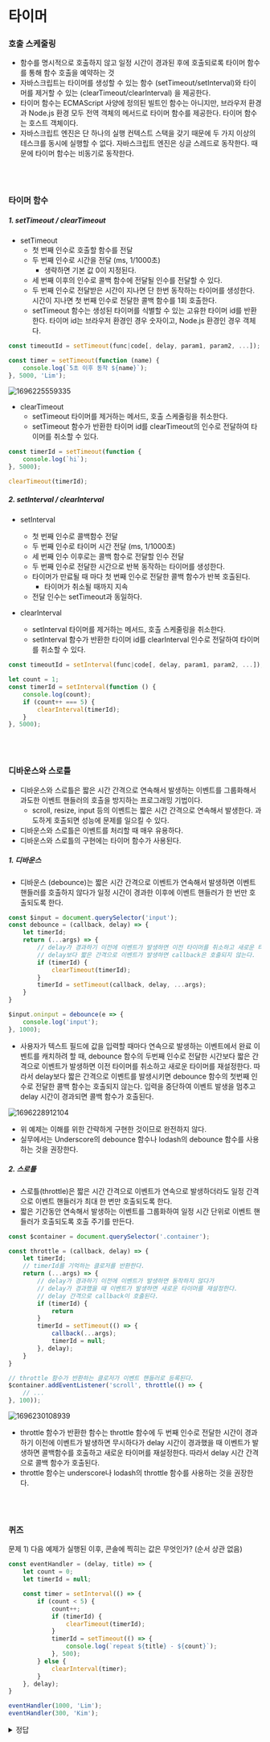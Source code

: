 # 타이머

### 호출 스케줄링
- 함수를 명시적으로 호출하지 않고 일정 시간이 경과된 후에 호출되로록 타이머 함수를 통해 함수 호출을 예약하는 것
- 자바스크립트는 타이머를 생성할 수 있는 함수 (setTimeout/setInterval)와 타이머를 제거할 수 있는 (clearTimeout/clearInterval) 을 제공한다.
- 타이머 함수는 ECMAScript 사양에 정의된 빌트인 함수는 아니지만, 브라우저 환경과 Node.js 환경 모두 전역 객체의 메서드로 타이머 함수를 제공한다.
  타이머 함수는 호스트 객체이다. 
- 자바스크립트 엔진은 단 하나의 실행 컨텍스트 스택을 갖기 때문에 두 가지 이상의 테스크를 동시에 실행할 수 없다. 자바스크립트 엔진은 싱글 스레드로 동작한다.
때문에 타이머 함수는 비동기로 동작한다.

<br/>
<br/>

### 타이머 함수

##### 1. setTimeout / clearTimeout
- setTimeout
  - 첫 번째 인수로 호출할 함수를 전달
  - 두 번째 인수로 시간을 전달 (ms, 1/1000초)
    - 생략하면 기본 값 0이 지정된다.
  - 세 번째 이후의 인수로 콜백 함수에 전달될 인수를 전달할 수 있다.
  - 두 번째 인수로 전달받은 시간이 지나면 단 한번 동작하는 타이머를 생성한다.
  시간이 지나면 첫 번째 인수로 전달한 콜백 함수를 1회 호출한다.
  - setTimeout 함수는 생성된 타이머를 식별할 수 있는 고유한 타이머 id를 반환한다.
    타이머 id는 브라우저 환경인 경우 숫자이고, Node.js 환경인 경우 객체다.

```javascript
const timeoutId = setTimeout(func|code[, delay, param1, param2, ...]);

const timer = setTimeout(function (name) {
    console.log(`5초 이후 동작 ${name}`);
}, 5000, 'Lim');
```
![1696225559335](image/임소은/1696225559335.png)

- clearTimeout
  - setTimeout 타이머를 제거하는 메서드, 호출 스케줄링을 취소한다.
  - setTimeout 함수가 반환한 타이머 id를 clearTimeout의 인수로 전달하여 타이머를 취소할 수 있다. 
  
```js
const timerId = setTimeout(function {
    console.log(`hi`);
}, 5000);

clearTimeout(timerId);
```

##### 2. setInterval / clearInterval
- setInterval
  - 첫 번째 인수로 콜백함수 전달
  - 두 번째 인수로 타이머 시간 전달 (ms, 1/1000초)
  - 세 번째 인수 이후로는 콜백 함수로 전달할 인수 전달
  - 두 번째 인수로 전달한 시간으로 반복 동작하는 타이머를 생성한다.
  - 타이머가 만료될 때 마다 첫 번째 인수로 전달한 콜백 함수가 반복 호출된다.
    - 타이머가 취소될 때까지 지속
  - 전달 인수는 setTimeout과 동일하다.

- clearInterval
  - setInterval 타이머를 제거하는 메서드, 호출 스케줄링을 취소한다.
  - setInterval 함수가 반환한 타이머 id를 clearInterval 인수로 전달하여 타이머를 취소할 수 있다.
  
```javascript
const timeoutId = setInterval(func|code[, delay, param1, param2, ...]);

let count = 1;
const timerId = setInterval(function () {
    console.log(count);
    if (count++ === 5) {
        clearInterval(timerId);
    }
}, 5000);
```

<br/>
<br/>

### 디바운스와 스로틀
- 디바운스와 스로틀은 짧은 시간 간격으로 연속해서 발생하는 이벤트를 그룹화해서 과도한 이벤트 핸들러의 호출을 방지하는 프로그래밍 기법이다.
  - scroll, resize, input 등의 이벤트는 짧은 시간 간격으로 연속해서 발생한다.
    과도하게 호출되면 성능에 문제를 일으킬 수 있다.
- 디바운스와 스로틀은 이벤트를 처리할 때 매우 유용하다.
- 디바운스와 스로틀의 구현에는 타이머 함수가 사용된다.

##### 1. 디바운스
-  디바운스 (debounce)는 짧은 시간 간격으로 이벤트가 연속해서 발생하면 이벤트 핸들러를 호출하지 않다가 일정 시간이 경과한 이후에 이벤트 핸들러가 한 번만 호출되도록 한다.

```javascript
const $input = document.querySelector('input');
const debounce = (callback, delay) => {
    let timerId;
    return (...args) => {
        // delay가 경과하기 이전에 이벤트가 발생하면 이전 타이머를 취소하고 새로운 타이머를 생성한다.
        // delay보다 짧은 간격으로 이벤트가 발생하면 callback은 호출되지 않는다.
        if (timerId) {
            clearTimeout(timerId);
        }
        timerId = setTimeout(callback, delay, ...args);
    }
}

$input.oninput = debounce(e => {
    console.log('input');
}, 1000);
```

- 사용자가 텍스트 필드에 값을 입력할 때마다 연속으로 발생하는 이벤트에서 완료 이벤트를 캐치하려 할 때, debounce 함수의 두번째 인수로 전달한 시간보다 짧은 간격으로 이벤트가 발생하면 이전 타이머를 취소하고 새로운 타이머를 재설정한다. 따라서 delay보다 짧은 간격으로 이벤트를 발생시키면 debounce 함수의 첫번째 인수로 전달한 콜백 함수는 호출되지 않는다.
입력을 중단하여 이벤트 발생을 멈추고 delay 시간이 경과되면 콜백 함수가 호출된다.

![1696228912104](image/임소은/1696228912104.png)

- 위 예제는 이해를 위한 간략하게 구현한 것이므로 완전하지 않다.
- 실무에서는 Underscore의 debounce 함수나 lodash의 debounce 함수를 사용하는 것을 권장한다.


##### 2. 스로틀
- 스로틀(throttle)은 짧은 시간 간격으로 이벤트가 연속으로 발생하더라도 일정 간격으로 이벤트 핸들러가 최대 한 번만 호출되도록 한다.
- 짧은 기간동안 연속해서 발생하는 이벤트를 그룹화하여 일정 시간 단위로 이벤트 핸들러가 호출되도록 호출 주기를 만든다.

```javascript
const $container = document.querySelector('.container');

const throttle = (callback, delay) => {
    let timerId;
    // timerId를 기억하는 클로저를 반환한다.
    return (...args) => {
        // delay가 경과하기 이전에 이벤트가 발생하면 동작하지 않다가
        // delay가 경과했을 때 이벤트가 발생하면 새로운 타이머를 재설정한다.
        // delay 간격으로 callback이 호출된다.
        if (timerId) {
            return
        }
        timerId = setTimeout(() => {
            callback(...args);
            timerId = null;
        }, delay);
    }
}

// throttle 함수가 반환하는 클로저가 이벤트 핸들러로 등록된다.
$container.addEventListener('scroll', throttle(() => {
    // ...
}, 100));
```
![1696230108939](image/임소은/1696230108939.png)

- throttle 함수가 반환한 함수는 throttle 함수에 두 번째 인수로 전달한 시간이 경과하기 이전에 이벤트가 발생하면 무시하다가 delay 시간이 경과했을 때 이벤트가 발생하면 콜백함수를 호출하고 새로운 타이머를 재설정한다.
따라서 delay 시간 간격으로 콜백 함수가 호출된다.
- throttle 함수는 underscore나 lodash의 throttle 함수를 사용하는 것을 권장한다.

<br/>
<br/>

### 퀴즈

문제 1) 다음 예제가 실행된 이후, 콘솔에 찍히는 값은 무엇인가? (순서 상관 없음)

```javascript
const eventHandler = (delay, title) => {
    let count = 0;
    let timerId = null;

    const timer = setInterval(() => {
        if (count < 5) {
            count++;
            if (timerId) {
                clearTimeout(timerId);
            }
            timerId = setTimeout(() => {
                console.log(`repeat ${title} - ${count}`);
            }, 500);
        } else {
            clearInterval(timer);
        }
    }, delay);
}

eventHandler(1000, 'Lim');
eventHandler(300, 'Kim');

```

<details>
  <summary>정답</summary>
    repeat Lim - 1
    repeat Kim - 5
    repeat Lim - 2
    repeat Lim - 3
    repeat Lim - 4
    repeat Lim - 5
</details>